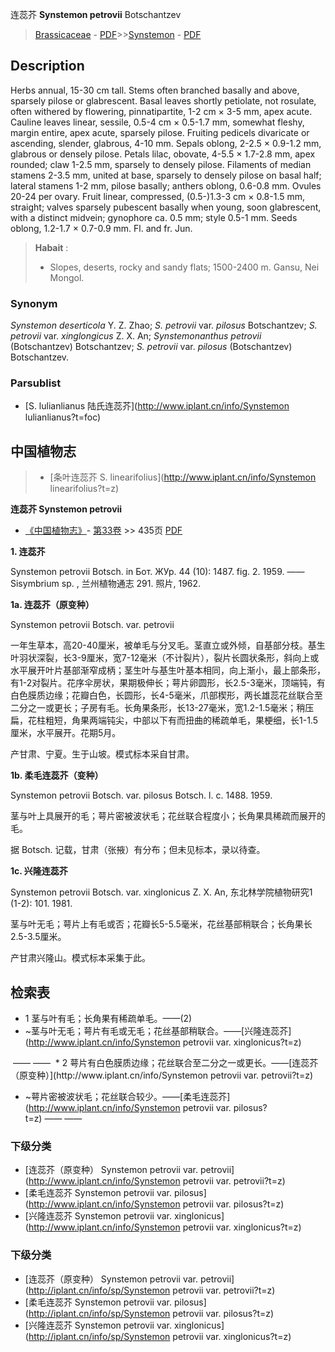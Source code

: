 连蕊芥 **Synstemon petrovii** Botschantzev

> [Brassicaceae](http://www.iplant.cn/info/Brassicaceae?t=foc) - [PDF](http://www.iplant.cn/foc/pdf/Brassicaceae.pdf)>>[Synstemon](http://www.iplant.cn/info/Synstemon?t=foc) - [PDF](http://www.iplant.cn/foc/pdf/Synstemon.pdf)

## Description

Herbs annual, 15-30 cm tall. Stems often branched basally and above, sparsely pilose or glabrescent. Basal leaves shortly petiolate, not rosulate, often withered by flowering, pinnatipartite, 1-2 cm × 3-5 mm, apex acute. Cauline leaves linear, sessile, 0.5-4 cm × 0.5-1.7 mm, somewhat fleshy, margin entire, apex acute, sparsely pilose. Fruiting pedicels divaricate or ascending, slender, glabrous, 4-10 mm. Sepals oblong, 2-2.5 × 0.9-1.2 mm, glabrous or densely pilose. Petals lilac, obovate, 4-5.5 × 1.7-2.8 mm, apex rounded; claw 1-2.5 mm, sparsely to densely pilose. Filaments of median stamens 2-3.5 mm, united at base, sparsely to densely pilose on basal half; lateral stamens 1-2 mm, pilose basally; anthers oblong, 0.6-0.8 mm. Ovules 20-24 per ovary. Fruit linear, compressed, (0.5-)1.3-3 cm × 0.8-1.5 mm, straight; valves sparsely pubescent basally when young, soon glabrescent, with a distinct midvein; gynophore ca. 0.5 mm; style 0.5-1 mm. Seeds oblong, 1.2-1.7 × 0.7-0.9 mm. Fl. and fr. Jun.

> **Habait** : 
>* Slopes, deserts, rocky and sandy flats; 1500-2400 m. Gansu, Nei Mongol.

### Synonym
*Synstemon deserticola* Y. Z. Zhao; *S. petrovii* var. *pilosus* Botschantzev; *S. petrovii* var. *xinglongicus* Z. X. An; *Synstemonanthus petrovii* (Botschantzev) Botschantzev; *S. petrovii* var. *pilosus* (Botschantzev) Botschantzev.

### Parsublist

* [S.  lulianlianus  陆氏连蕊芥](http://www.iplant.cn/info/Synstemon lulianlianus?t=foc)

## 中国植物志

> * [条叶连蕊芥  S.  linearifolius](http://www.iplant.cn/info/Synstemon linearifolius?t=z)

**连蕊芥 Synstemon petrovii**

* [《中国植物志》](http://www.iplant.cn/frps)- [第33卷](http://www.iplant.cn/frps/vol/33) >> 435页 [PDF](http://www.iplant.cn/frps/pdf/33/435.PDF)

**1. 连蕊芥**

Synstemon petrovii Botsch. in Бот. ЖУр. 44 (10): 1487. fig. 2. 1959. ——Sisymbrium sp. , 兰州植物通志 291. 照片, 1962.

**1a. 连蕊芥（原变种）**

Synstemon petrovii Botsch. var. petrovii

一年生草本，高20-40厘米，被单毛与分叉毛。茎直立或外倾，自基部分枝。基生叶羽状深裂，长3-9厘米，宽7-12毫米（不计裂片），裂片长圆状条形，斜向上或水平展开叶片基部渐窄成柄；茎生叶与基生叶基本相同，向上渐小，最上部条形，有1-2对裂片。花序伞房状，果期极伸长；萼片卵圆形，长2.5-3毫米，顶端钝，有白色膜质边缘；花瓣白色，长圆形，长4-5毫米，爪部楔形，两长雄蕊花丝联合至二分之一或更长；子房有毛。长角果条形，长13-27毫米，宽1.2-1.5毫米；稍压扁，花柱粗短，角果两端钝尖，中部以下有而扭曲的稀疏单毛，果梗细，长1-1.5厘米，水平展开。花期5月。

产甘肃、宁夏。生于山坡。模式标本采自甘肃。

**1b. 柔毛连蕊芥（变种）**

Synstemon petrovii Botsch. var. pilosus Botsch. l. c. 1488. 1959.

茎与叶上具展开的毛；萼片密被波状毛；花丝联合程度小；长角果具稀疏而展开的毛。

据 Botsch. 记载，甘肃（张掖）有分布；但未见标本，录以待查。

**1c. 兴隆连蕊芥**

Synstemon petrovii Botsch. var. xinglonicus Z. X. An, 东北林学院植物研究1 (1-2): 101. 1981.

茎与叶无毛；萼片上有毛或否；花瓣长5-5.5毫米，花丝基部稍联合；长角果长2.5-3.5厘米。

产甘肃兴隆山。模式标本采集于此。

## 检索表

* 1 茎与叶有毛；长角果有稀疏单毛。——(2)
* ~茎与叶无毛；萼片有毛或无毛；花丝基部稍联合。——[兴隆连蕊芥](http://www.iplant.cn/info/Synstemon petrovii var. xinglonicus?t=z)
</td></tr><tr><td>&nbsp;——&nbsp;——&nbsp;</td></tr>
* 2 萼片有白色膜质边缘；花丝联合至二分之一或更长。——[连蕊芥（原变种）](http://www.iplant.cn/info/Synstemon petrovii var. petrovii?t=z)

* ~萼片密被波状毛；花丝联合较少。——[柔毛连蕊芥](http://www.iplant.cn/info/Synstemon petrovii var. pilosus?t=z)</td></tr><tr><td>&nbsp;——&nbsp;——&nbsp;</td></tr>
### 下级分类
* [连蕊芥（原变种）  Synstemon petrovii var. petrovii](http://www.iplant.cn/info/Synstemon petrovii var. petrovii?t=z)
* [柔毛连蕊芥  Synstemon petrovii var. pilosus](http://www.iplant.cn/info/Synstemon petrovii var. pilosus?t=z)
* [兴隆连蕊芥  Synstemon petrovii var. xinglonicus](http://www.iplant.cn/info/Synstemon petrovii var. xinglonicus?t=z)

### 下级分类
* [连蕊芥（原变种）  Synstemon petrovii var. petrovii](http://iplant.cn/info/sp/Synstemon petrovii var. petrovii?t=z)
* [柔毛连蕊芥  Synstemon petrovii var. pilosus](http://iplant.cn/info/sp/Synstemon petrovii var. pilosus?t=z)
* [兴隆连蕊芥  Synstemon petrovii var. xinglonicus](http://iplant.cn/info/sp/Synstemon petrovii var. xinglonicus?t=z)
